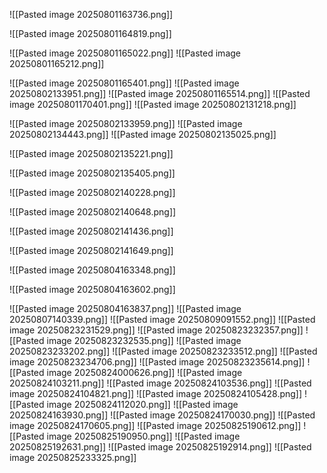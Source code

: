 ![[Pasted image 20250801163736.png]]

![[Pasted image 20250801164819.png]]

![[Pasted image 20250801165022.png]]
![[Pasted image 20250801165212.png]]

![[Pasted image 20250801165401.png]]
![[Pasted image 20250802133951.png]]
![[Pasted image 20250801165514.png]]
![[Pasted image 20250801170401.png]]
![[Pasted image 20250802131218.png]]

![[Pasted image 20250802133959.png]]
![[Pasted image 20250802134443.png]]
![[Pasted image 20250802135025.png]]

![[Pasted image 20250802135221.png]]

![[Pasted image 20250802135405.png]]

![[Pasted image 20250802140228.png]]

![[Pasted image 20250802140648.png]]

![[Pasted image 20250802141436.png]]

![[Pasted image 20250802141649.png]]

![[Pasted image 20250804163348.png]]

![[Pasted image 20250804163602.png]]

![[Pasted image 20250804163837.png]]
![[Pasted image 20250807140339.png]]
![[Pasted image 20250809091552.png]]
![[Pasted image 20250823231529.png]]
![[Pasted image 20250823232357.png]]
![[Pasted image 20250823232535.png]]
![[Pasted image 20250823233202.png]]
![[Pasted image 20250823233512.png]]
![[Pasted image 20250823234706.png]]
![[Pasted image 20250823235614.png]]
![[Pasted image 20250824000626.png]]
![[Pasted image 20250824103211.png]]
![[Pasted image 20250824103536.png]]
![[Pasted image 20250824104821.png]]
![[Pasted image 20250824105428.png]]
![[Pasted image 20250824112020.png]]
![[Pasted image 20250824163930.png]]
![[Pasted image 20250824170030.png]]
![[Pasted image 20250824170605.png]]
![[Pasted image 20250825190612.png]]
![[Pasted image 20250825190950.png]]
![[Pasted image 20250825192631.png]]
![[Pasted image 20250825192914.png]]
![[Pasted image 20250825233325.png]]
